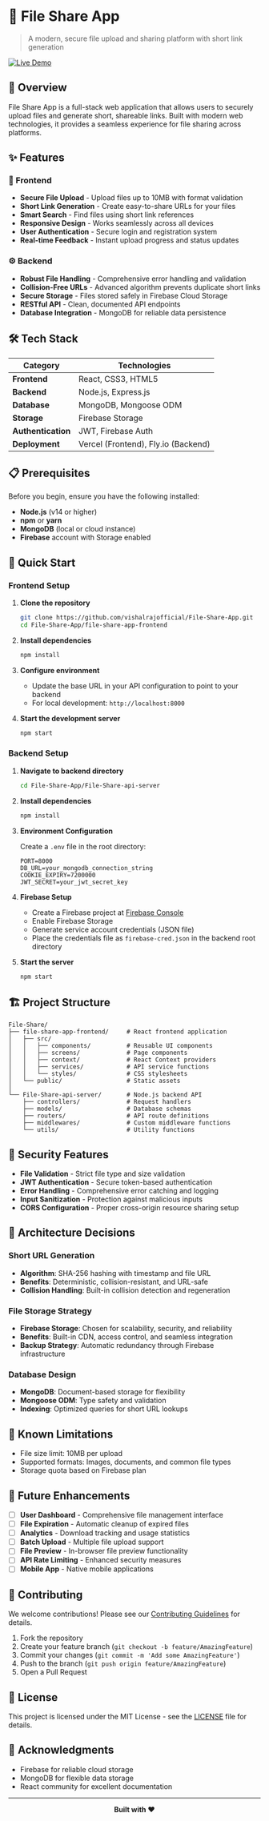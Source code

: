 # 📁 File Share App

> A modern, secure file upload and sharing platform with short link generation

[![Live Demo](https://img.shields.io/badge/Live%20Demo-fsmart.vercel.app-blue)](https://fsmart.vercel.app/)

## 🚀 Overview

File Share App is a full-stack web application that allows users to securely upload files and generate short, shareable links. Built with modern web technologies, it provides a seamless experience for file sharing across platforms.

## ✨ Features

### 🎨 Frontend
- **Secure File Upload** - Upload files up to 10MB with format validation
- **Short Link Generation** - Create easy-to-share URLs for your files
- **Smart Search** - Find files using short link references
- **Responsive Design** - Works seamlessly across all devices
- **User Authentication** - Secure login and registration system
- **Real-time Feedback** - Instant upload progress and status updates

### ⚙️ Backend
- **Robust File Handling** - Comprehensive error handling and validation
- **Collision-Free URLs** - Advanced algorithm prevents duplicate short links
- **Secure Storage** - Files stored safely in Firebase Cloud Storage
- **RESTful API** - Clean, documented API endpoints
- **Database Integration** - MongoDB for reliable data persistence

## 🛠️ Tech Stack

| Category | Technologies |
|----------|-------------|
| **Frontend** | React, CSS3, HTML5 |
| **Backend** | Node.js, Express.js |
| **Database** | MongoDB, Mongoose ODM |
| **Storage** | Firebase Storage |
| **Authentication** | JWT, Firebase Auth |
| **Deployment** | Vercel (Frontend), Fly.io (Backend) |

## 📋 Prerequisites

Before you begin, ensure you have the following installed:
- **Node.js** (v14 or higher)
- **npm** or **yarn**
- **MongoDB** (local or cloud instance)
- **Firebase** account with Storage enabled

## 🚀 Quick Start

### Frontend Setup

1. **Clone the repository**
   ```bash
   git clone https://github.com/vishalrajofficial/File-Share-App.git
   cd File-Share-App/file-share-app-frontend
   ```

2. **Install dependencies**
   ```bash
   npm install
   ```

3. **Configure environment**
   - Update the base URL in your API configuration to point to your backend
   - For local development: `http://localhost:8000`

4. **Start the development server**
   ```bash
   npm start
   ```

### Backend Setup

1. **Navigate to backend directory**
   ```bash
   cd File-Share-App/File-Share-api-server
   ```

2. **Install dependencies**
   ```bash
   npm install
   ```

3. **Environment Configuration**
   
   Create a `.env` file in the root directory:
   ```env
   PORT=8000
   DB_URL=your_mongodb_connection_string
   COOKIE_EXPIRY=7200000
   JWT_SECRET=your_jwt_secret_key
   ```

4. **Firebase Setup**
   - Create a Firebase project at [Firebase Console](https://console.firebase.google.com/)
   - Enable Firebase Storage
   - Generate service account credentials (JSON file)
   - Place the credentials file as `firebase-cred.json` in the backend root directory

5. **Start the server**
   ```bash
   npm start
   ```

## 🏗️ Project Structure

```
File-Share/
├── file-share-app-frontend/     # React frontend application
│   ├── src/
│   │   ├── components/          # Reusable UI components
│   │   ├── screens/             # Page components
│   │   ├── context/             # React Context providers
│   │   ├── services/            # API service functions
│   │   └── styles/              # CSS stylesheets
│   └── public/                  # Static assets
│
└── File-Share-api-server/       # Node.js backend API
    ├── controllers/             # Request handlers
    ├── models/                  # Database schemas
    ├── routers/                 # API route definitions
    ├── middlewares/             # Custom middleware functions
    └── utils/                   # Utility functions
```

## 🔐 Security Features

- **File Validation** - Strict file type and size validation
- **JWT Authentication** - Secure token-based authentication
- **Error Handling** - Comprehensive error catching and logging
- **Input Sanitization** - Protection against malicious inputs
- **CORS Configuration** - Proper cross-origin resource sharing setup

## 🎯 Architecture Decisions

### Short URL Generation
- **Algorithm**: SHA-256 hashing with timestamp and file URL
- **Benefits**: Deterministic, collision-resistant, and URL-safe
- **Collision Handling**: Built-in collision detection and regeneration

### File Storage Strategy
- **Firebase Storage**: Chosen for scalability, security, and reliability
- **Benefits**: Built-in CDN, access control, and seamless integration
- **Backup Strategy**: Automatic redundancy through Firebase infrastructure

### Database Design
- **MongoDB**: Document-based storage for flexibility
- **Mongoose ODM**: Type safety and validation
- **Indexing**: Optimized queries for short URL lookups

## 🚧 Known Limitations

- File size limit: 10MB per upload
- Supported formats: Images, documents, and common file types
- Storage quota based on Firebase plan

## 🔮 Future Enhancements

- [ ] **User Dashboard** - Comprehensive file management interface
- [ ] **File Expiration** - Automatic cleanup of expired files
- [ ] **Analytics** - Download tracking and usage statistics
- [ ] **Batch Upload** - Multiple file upload support
- [ ] **File Preview** - In-browser file preview functionality
- [ ] **API Rate Limiting** - Enhanced security measures
- [ ] **Mobile App** - Native mobile applications

## 🤝 Contributing

We welcome contributions! Please see our [Contributing Guidelines](CONTRIBUTING.md) for details.

1. Fork the repository
2. Create your feature branch (`git checkout -b feature/AmazingFeature`)
3. Commit your changes (`git commit -m 'Add some AmazingFeature'`)
4. Push to the branch (`git push origin feature/AmazingFeature`)
5. Open a Pull Request

## 📝 License

This project is licensed under the MIT License - see the [LICENSE](LICENSE) file for details.

## 🙏 Acknowledgments

- Firebase for reliable cloud storage
- MongoDB for flexible data storage
- React community for excellent documentation

---

<div align="center">
  <strong>Built with ❤️</strong>
</div>

